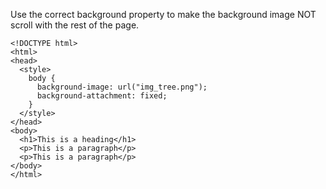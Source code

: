 Use the correct background property to make the background image NOT scroll with the rest of the page.

    <!DOCTYPE html>
    <html>
    <head>
      <style>
        body {
          background-image: url("img_tree.png");
          background-attachment: fixed;
        }
      </style>
    </head>
    <body>
      <h1>This is a heading</h1>
      <p>This is a paragraph</p>
      <p>This is a paragraph</p>
    </body>
    </html>
